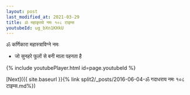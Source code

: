 ```yaml
---
layout: post
last_modified_at: 2021-03-29
title: ॐ महाकृतवे नमः १०८ टाइम्स
youtubeId: ug_bXn1KHkU
---
```

 
 
 ॐ कर्णिकारा महास्त्राविग्ने नमः  
 
 -  जो सुनहरे फूलों से बनी माला पहनता है 
 
  
 
  
 
 
 
 
 
 


{% include youtubePlayer.html id=page.youtubeId %}
 
[Next]({{ site.baseurl }}{% link  split2/_posts/2016-06-04-ॐ गदाधराय नमः १०८ टाइम्स.md%})
 
